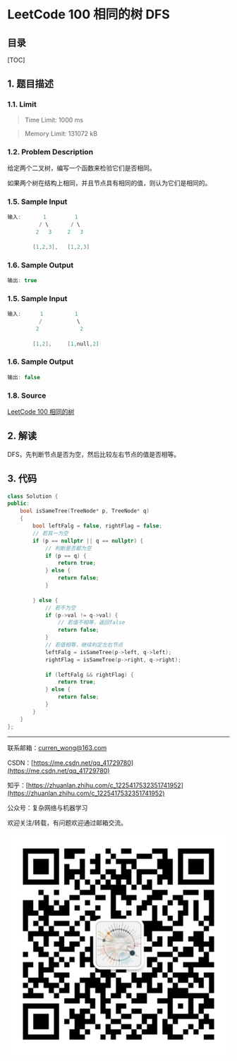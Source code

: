 LeetCode 100 相同的树 DFS
===

目录
---

[TOC]

## 1. 题目描述

### 1.1. Limit

>Time Limit: 1000 ms

>Memory Limit: 131072 kB

### 1.2. Problem Description

给定两个二叉树，编写一个函数来检验它们是否相同。

如果两个树在结构上相同，并且节点具有相同的值，则认为它们是相同的。

### 1.5. Sample Input

```cpp
输入:       1         1
          / \       / \
         2   3     2   3

        [1,2,3],   [1,2,3]
```

### 1.6. Sample Output

```cpp
输出: true
```

### 1.5. Sample Input

```cpp
输入:      1          1
          /           \
         2             2

        [1,2],     [1,null,2]
```

### 1.6. Sample Output

```cpp
输出: false
```

### 1.8. Source

[LeetCode 100 相同的树](https://leetcode-cn.com/problems/same-tree/)

## 2. 解读

DFS，先判断节点是否为空，然后比较左右节点的值是否相等。

## 3. 代码

```cpp
class Solution {
public:
    bool isSameTree(TreeNode* p, TreeNode* q)
    {
        bool leftFalg = false, rightFlag = false;
        // 若其一为空
        if (p == nullptr || q == nullptr) {
            // 判断是否都为空
            if (p == q) {
                return true;
            } else {
                return false;
            }

        } else {
            // 若不为空
            if (p->val != q->val) {
                // 若值不相等，返回false
                return false;
            }
            // 若值相等，继续判定左右节点
            leftFalg = isSameTree(p->left, q->left);
            rightFlag = isSameTree(p->right, q->right);

            if (leftFalg && rightFlag) {
                return true;
            } else {
                return false;
            }
        }
    }
};
```

---

联系邮箱：curren_wong@163.com

CSDN：[https://me.csdn.net/qq_41729780](https://me.csdn.net/qq_41729780)

知乎：[https://zhuanlan.zhihu.com/c_1225417532351741952](https://zhuanlan.zhihu.com/c_1225417532351741952)

公众号：复杂网络与机器学习

欢迎关注/转载，有问题欢迎通过邮箱交流。

![二维码](../../../img/WeChat/QRCode.jpg)
